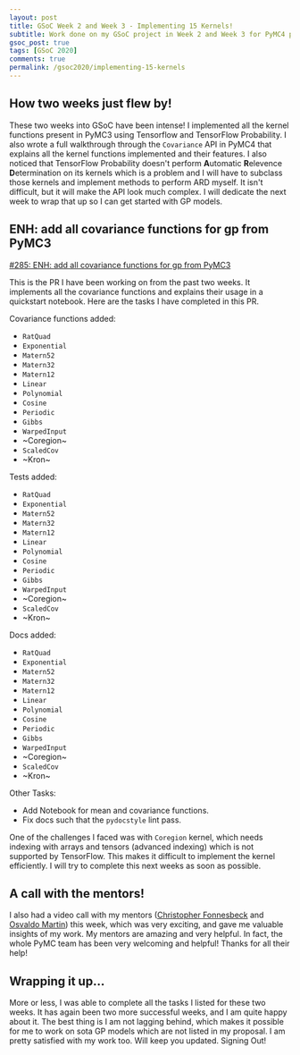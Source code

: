 ```yaml
---
layout: post
title: GSoC Week 2 and Week 3 - Implementing 15 Kernels!
subtitle: Work done on my GSoC project in Week 2 and Week 3 for PyMC4 project.
gsoc_post: true
tags: [GSoC 2020]
comments: true
permalink: /gsoc2020/implementing-15-kernels
---
```


## How two weeks just flew by!

These two weeks into GSoC have been intense! I implemented all the kernel functions present in PyMC3 using Tensorflow and TensorFlow Probability. I also wrote a full walkthrough through the `Covariance` API in PyMC4 that explains all the kernel functions implemented and their features. I also noticed that TensorFlow Probability doesn't perform **A**utomatic **R**elevence **D**etermination on its kernels which is a problem and I will have to subclass those kernels and implement methods to perform ARD myself. It isn't difficult, but it will make the API look much complex. I will dedicate the next week to wrap that up so I can get started with GP models.

## ENH: add all covariance functions for gp from PyMC3

[#285: ENH: add all covariance functions for gp from PyMC3](https://github.com/pymc-devs/pymc4/pull/285)

This is the PR I have been working on from the past two weeks. It implements all the covariance functions and explains their usage in a quickstart notebook. Here are the tasks I have completed in this PR.

Covariance functions added:
- `RatQuad`
- `Exponential`
- `Matern52`
- `Matern32`
- `Matern12`
- `Linear`
- `Polynomial`
- `Cosine`
- `Periodic`
- `Gibbs`
- `WarpedInput`
- ~Coregion~
- `ScaledCov`
- ~Kron~

Tests added:
- `RatQuad`
- `Exponential`
- `Matern52`
- `Matern32`
- `Matern12`
- `Linear`
- `Polynomial`
- `Cosine`
- `Periodic`
- `Gibbs`
- `WarpedInput`
- ~Coregion~
- `ScaledCov`
- ~Kron~

Docs added:
- `RatQuad`
- `Exponential`
- `Matern52`
- `Matern32`
- `Matern12`
- `Linear`
- `Polynomial`
- `Cosine`
- `Periodic`
- `Gibbs`
- `WarpedInput`
- ~Coregion~
- `ScaledCov`
- ~Kron~

Other Tasks:
- Add Notebook for mean and covariance functions.
- Fix docs such that the `pydocstyle` lint pass.

One of the challenges I faced was with `Coregion` kernel, which needs indexing with arrays and tensors (advanced indexing) which is not supported by TensorFlow. This makes it difficult to implement the kernel efficiently. I will try to complete this next weeks as soon as possible.

## A call with the mentors!

I also had a video call with my mentors ([Christopher Fonnesbeck][1] and [Osvaldo Martin][2]) this week, which was very exciting, and gave me valuable insights of my work. My mentors are amazing and very helpful. In fact, the whole PyMC team has been very welcoming and helpful! Thanks for all their help!

## Wrapping it up...

More or less, I was able to complete all the tasks I listed for these two weeks. It has again been two more successful weeks, and I am quite happy about it. The best thing is I am not lagging behind, which makes it possible for me to work on sota GP models which are not listed in my proposal. I am pretty satisfied with my work too. Will keep you updated. Signing Out!

[1]: https://github.com/fonnesbeck
[2]: https://github.com/aloctavodia
